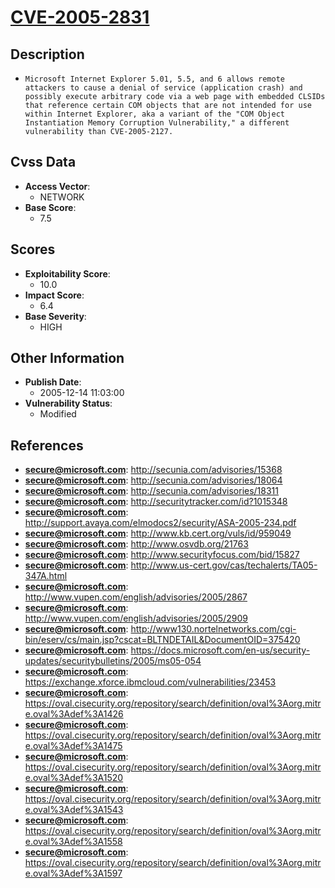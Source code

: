 
# [CVE-2005-2831](http://secunia.com/advisories/15368)

## Description

- `Microsoft Internet Explorer 5.01, 5.5, and 6 allows remote attackers to cause a denial of service (application crash) and possibly execute arbitrary code via a web page with embedded CLSIDs that reference certain COM objects that are not intended for use within Internet Explorer, aka a variant of the "COM Object Instantiation Memory Corruption Vulnerability," a different vulnerability than CVE-2005-2127.`

## Cvss Data

- **Access Vector**:
  - NETWORK
- **Base Score**:
  - 7.5

## Scores

- **Exploitability Score**:
  - 10.0
- **Impact Score**:
  - 6.4
- **Base Severity**:
  - HIGH

## Other Information

- **Publish Date**:
  - 2005-12-14 11:03:00
- **Vulnerability Status**:
  - Modified

## References

- **secure@microsoft.com**: http://secunia.com/advisories/15368
- **secure@microsoft.com**: http://secunia.com/advisories/18064
- **secure@microsoft.com**: http://secunia.com/advisories/18311
- **secure@microsoft.com**: http://securitytracker.com/id?1015348
- **secure@microsoft.com**: http://support.avaya.com/elmodocs2/security/ASA-2005-234.pdf
- **secure@microsoft.com**: http://www.kb.cert.org/vuls/id/959049
- **secure@microsoft.com**: http://www.osvdb.org/21763
- **secure@microsoft.com**: http://www.securityfocus.com/bid/15827
- **secure@microsoft.com**: http://www.us-cert.gov/cas/techalerts/TA05-347A.html
- **secure@microsoft.com**: http://www.vupen.com/english/advisories/2005/2867
- **secure@microsoft.com**: http://www.vupen.com/english/advisories/2005/2909
- **secure@microsoft.com**: http://www130.nortelnetworks.com/cgi-bin/eserv/cs/main.jsp?cscat=BLTNDETAIL&DocumentOID=375420
- **secure@microsoft.com**: https://docs.microsoft.com/en-us/security-updates/securitybulletins/2005/ms05-054
- **secure@microsoft.com**: https://exchange.xforce.ibmcloud.com/vulnerabilities/23453
- **secure@microsoft.com**: https://oval.cisecurity.org/repository/search/definition/oval%3Aorg.mitre.oval%3Adef%3A1426
- **secure@microsoft.com**: https://oval.cisecurity.org/repository/search/definition/oval%3Aorg.mitre.oval%3Adef%3A1475
- **secure@microsoft.com**: https://oval.cisecurity.org/repository/search/definition/oval%3Aorg.mitre.oval%3Adef%3A1520
- **secure@microsoft.com**: https://oval.cisecurity.org/repository/search/definition/oval%3Aorg.mitre.oval%3Adef%3A1543
- **secure@microsoft.com**: https://oval.cisecurity.org/repository/search/definition/oval%3Aorg.mitre.oval%3Adef%3A1558
- **secure@microsoft.com**: https://oval.cisecurity.org/repository/search/definition/oval%3Aorg.mitre.oval%3Adef%3A1597
